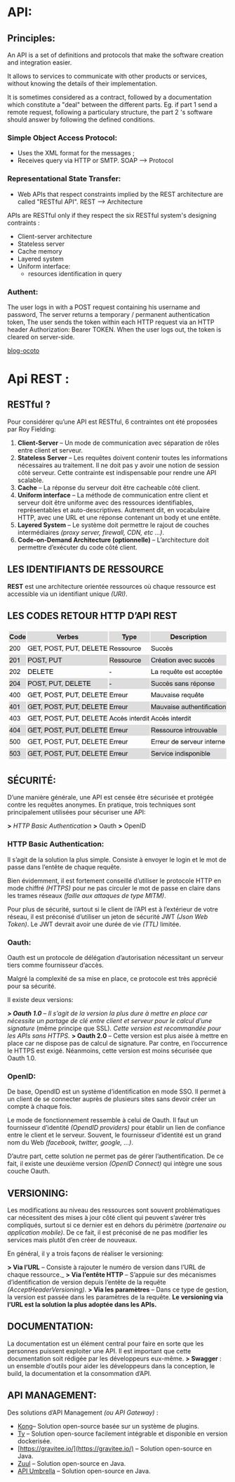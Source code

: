 # API:

## Principles:

An API is a set of definitions and protocols that make the software creation and integration easier.

It allows to services to communicate with other products or services, without knowing the details of their implementation.

It is sometimes considered as a contract, followed by a documentation which constitute a "deal" between the different parts. 
Eg. if part 1 send a remote request, following a particulary structure, the part 2 's software should answer by following the defined conditions.

### Simple Object Access Protocol: 
- Uses the XML format for the messages ; 
- Receives query via HTTP or SMTP.
SOAP --> Protocol

### Representational State Transfer: 
- Web APIs that respect constraints implied by the REST architecture are called "RESTful API".
REST --> Architecture

APIs are RESTful only if they respect the six RESTful system's designing contraints :
- Client-server architecture
- Stateless server
- Cache memory
- Layered system
- Uniform interface:
  - resources identification in query 

### Authent: 

The user logs in with a POST request containing his username and password,
The server returns a temporary / permanent authentication token,
The user sends the token within each HTTP request via an HTTP header Authorization: Bearer TOKEN.
When the user logs out, the token is cleared on server-side. 

[blog-ocoto](https://blog.octo.com/securiser-une-api-rest-tout-ce-quil-faut-savoir/#private_public_resources)

# Api REST : 

## RESTful ?
Pour considérer qu’une API est RESTful, 6 contraintes ont été proposées par Roy Fielding:

1.  **Client-Server** – Un mode de communication avec séparation de rôles entre client et serveur.
2.  **Stateless Server** – Les requêtes doivent contenir toutes les informations nécessaires au traitement. Il ne doit pas y avoir une notion de session côté serveur. Cette contrainte est indispensable pour rendre une API scalable.
3.  **Cache** – La réponse du serveur doit être cacheable côté client.
4.  **Uniform interface** – La méthode de communication entre client et serveur doit être uniforme avec des ressources identifiables, représentables et auto-descriptives. Autrement dit, en vocabulaire HTTP, avec une URL et une réponse contenant un body et une entête.
5.  **Layered System** – Le système doit permettre le rajout de couches intermédiaires _(proxy server, firewall, CDN, etc …)_.
6.  **Code-on-Demand Architecture (optionnelle)** – L’architecture doit permettre d’exécuter du code côté client.

## LES IDENTIFIANTS DE RESSOURCE

**REST** est une architecture orientée ressources où chaque ressource est accessible via un identifiant unique _(URI)_.

## LES CODES RETOUR HTTP D’API REST

![Illus_API_REST](Illu_API_REST_1.png)

## SÉCURITÉ: 
D’une manière générale, une API est censée être sécurisée et protégée contre les requêtes anonymes.
En pratique, trois techniques sont principalement utilisées pour sécuriser une API:

**>** _HTTP Basic Authentication_
**>** Oauth
**>** OpenID

### HTTP Basic Authentication: 

Il s’agit de la solution la plus simple. Consiste à envoyer le login et le mot de passe dans l’entête de chaque requête.

Bien évidemment, il est fortement conseillé d’utiliser le protocole HTTP en mode chiffré _(HTTPS)_ pour ne pas circuler le mot de passe en claire dans les trames réseaux _(faille aux attaques de type MITM)_.

Pour plus de sécurité, surtout si le client de l’API est à l’extérieur de votre réseau, il est préconisé d’utiliser un jeton de sécurité JWT _(Json Web Token)_. Le JWT devrait avoir une durée de vie _(TTL)_ limitée.

### Oauth: 

Oauth est un protocole de délégation d’autorisation nécessitant un serveur tiers comme fournisseur d’accès.

Malgré la complexité de sa mise en place, ce protocole est très apprécié pour sa sécurité.

Il existe deux versions:

_**> Oauth 1.0** – Il s’agit de la version la plus dure à mettre en place car nécessite un partage de clé entre client et serveur pour le calcul d’une signature_ (même principe que SSL)_. Cette version est recommandée pour les APIs sans HTTPS._
**> Oauth 2.0** – Cette version est plus aisée à mettre en place car ne dispose pas de calcul de signature. Par contre, en l’occurrence le HTTPS est exigé. Néanmoins, cette version est moins sécurisée que Oauth 1.0.

### OpenID: 

De base, OpendID est un système d’identification en mode SSO. Il permet à un client de se connecter auprès de plusieurs sites sans devoir créer un compte à chaque fois.

Le mode de fonctionnement ressemble à celui de Oauth. Il faut un fournisseur d’identité _(OpendID providers)_ pour établir un lien de confiance entre le client et le serveur. Souvent, le fournisseur d’identité est un grand nom du Web _(facebook, twitter, google, …)_.

D’autre part, cette solution ne permet pas de gérer l’authentification. De ce fait, il existe une deuxième version _(OpenID Connect)_ qui intègre une sous couche Oauth.

## VERSIONING: 

Les modifications au niveau des ressources sont souvent problématiques car nécessitent des mises à jour côté client qui peuvent s’avérer très compliqués, surtout si ce dernier est en dehors du périmètre _(partenaire ou application mobile)_. De ce fait, il est préconisé de ne pas modifier les services mais plutôt d’en créer de nouveaux.

En général, il y a trois façons de réaliser le versioning:

**> Via l’URL** – Consiste à rajouter le numéro de version dans l’URL de chaque ressource._
**> Via l’entête HTTP** – S’appuie sur des mécanismes d’identification de version depuis l’entête de la requête _(AcceptHeaderVersioning)_.
**> Via les paramètres** – Dans ce type de gestion, la version est passée dans les paramètres de la requête.
**Le versioning via l’URL est la solution la plus adoptée dans les APIs.**

## DOCUMENTATION: 
La documentation est un élément central pour faire en sorte que les personnes puissent exploiter une API. Il est important que cette documentation soit rédigée par les développeurs eux-même.
**> Swagger** : un ensemble d’outils pour aider les développeurs dans la conception, le build, la documentation et la consommation d’API.

## API MANAGEMENT: 

Des solutions d’API Management _(ou API Gateway)_ :

-   [Kong](https://getkong.org/)– Solution open-source basée sur un système de plugins.
-   [Ty](https://tyk.io/) – Solution open-source facilement intégrable et disponible en version dockerisée.
-   [https://gravitee.io/](https://gravitee.io/)  – Solution open-source en Java.
-   [Zuul](https://github.com/Netflix/zuul) – Solution open-source en Java.
-   [API Umbrella](https://apiumbrella.io/)  – Solution open-source en Java.
